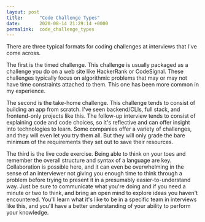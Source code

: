 ```yaml
---
layout: post
title:      "Code Challenge Types"
date:       2020-08-14 21:29:14 +0000
permalink:  code_challenge_types
---
```



There are three typical formats for coding challenges at interviews that I've come across.

The first is the timed challenge. This challenge is usually packaged as a challenge you do on a web site like HackerRank or CodeSignal. These challenges typically focus on algorithmic problems that may or may not have time constraints attached to them. This one has been more common in my experience.

The second is the take-home challenge. This challenge tends to consist of building an app from scratch. I've seen backend/CLIs, full stack, and frontend-only projects like this. The follow-up interview tends to consist of explaining code and code choices, so it's reflective and can offer insight into technologies to learn. Some companies offer a variety of challenges, and they will even let you try them all. But they will only grade the bare minimum of the requirements they set out to save their resources.

The third is the live code exercise. Being able to think on your toes and remember the overall structure and syntax of a language are key. Collaboration is possible here, and it can even be overwhelming in the sense of an interviewer not giving you enough time to think through a problem before trying to present it in a presumably easier-to-understand way. Just be sure to communicate what you're doing and if you need a minute or two to think, and bring an open mind to explore ideas you haven't encountered. You'll learn what it's like to be in a specific team in interviews like this, and you'll have a better understanding of your ability to perform your knowledge. 
